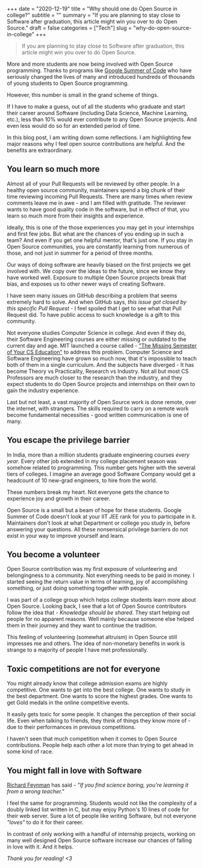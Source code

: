 +++
date = "2020-12-19"
title = "Why should one do Open Source in college?"
subtitle = ""
summary = "If you are planning to stay close to Software after graduation, this article might win you over to do Open Source."
draft = false
categories = ["Tech"]
slug = "why-do-open-source-in-college"
+++

> If you are planning to stay close to Software after graduation, this article might win you over to do Open Source.

More and more students are now being involved with Open Source programming. Thanks to programs like [Google Summer of Code](https://en.wikipedia.org/wiki/Google_Summer_of_Code) who have seriously changed the lives of many and introduced hundreds of thousands of young students to Open Source programming.

However, this number is small in the grand scheme of things.

If I have to make a guess, out of all the students who graduate and start their career around Software (including Data Science, Machine Learning, etc.), less than 10% would ever contribute to any Open Source projects. And even less would do so for an extended period of time.

In this blog post, I am writing down some reflections. I am highlighting few major reasons why I feel open source contributions are helpful. And the benefits are extraordinary.

## You learn so much more

Almost all of your Pull Requests will be reviewed by other people. In a healthy open source community, maintainers spend a big chunk of their time reviewing incoming Pull Requests. There are many times when review comments leave me in awe - and I am filled with gratitude. The reviewer wants to have good quality code in the software, but in effect of that, you learn so much more from their insights and experience.

Ideally, this is one of the those experiences you may get in your internships and first few jobs. But what are the chances of you ending up in such a team? And even if you get one helpful mentor, that's just one. If you stay in Open Source communities, you are constantly learning from numerous of those, and not just in summer for a period of three months.

Our ways of doing software are heavily biased on the first projects we get involved with. We copy over the ideas to the future, since we know they have worked well. Exposure to multiple Open Source projects break that bias, and exposes us to other newer ways of creating Software.

I have seen many issues on GitHub describing a problem that seems extremely hard to solve. And when GitHub says, _this issue got closed by this specific Pull Request_ - I feel spoiled that I get to see what that Pull Request did. To have public access to such knowledge is a gift to this community.

Not everyone studies Computer Science in college. And even if they do, their Software Engineering courses are either missing or outdated to the current day and age. MIT launched a course called - ["The Missing Semester of Your CS Education"](https://missing.csail.mit.edu/) to address this problem. Computer Science and Software Engineering have grown so much now, that it's impossible to teach both of them in a single curriculum. And the subjects have diverged - It has become Theory vs Practicality, Research vs Industry. Not all but most CS Professors are much closer to the research than the industry, and they expect students to do Open Source projects and internships on their own to gain the industry experience.

Last but not least, a vast majority of Open Source work is done remote, over the internet, with strangers. The skills required to carry on a remote work become fundamental necessities - good written communication is one of many.

## You escape the privilege barrier

In India, more than a million students graduate engineering courses _every year_. Every other job extended in my college placement season was somehow related to programming. This number gets higher with the several tiers of colleges. I imagine an average good Software Company would get a headcount of 10 new-grad engineers, to hire from the world.

These numbers break my heart. Not everyone gets the chance to experience joy and growth in their career.

Open Source is a small but a beam of hope for these students. Google Summer of Code doesn't look at your IIT JEE rank for you to participate in it. Maintainers don't look at what Department or college you study in, before answering your questions. All these nonsensical privilege barriers do not exist in your way to improve yourself and learn.

## You become a volunteer

Open Source contribution was my first exposure of volunteering and belongingness to a community. Not everything needs to be paid in money. I started seeing the return value in terms of learning, joy of accomplishing something, or just doing something together with people.

I was part of a college group which helps college students learn more about Open Source. Looking back, I see that a lot of Open Source contributors follow the idea that - _Knowledge should be shared_. They start helping out people for no apparent reasons. Well mainly because someone else helped them in their journey and they want to continue the tradition.

This feeling of volunteering (somewhat altruism) in Open Source still impresses me and others. The idea of non-monetary benefits in work is strange to a majority of people I have met professionally.

## Toxic competitions are not for everyone

You might already know that college admission exams are highly competitive. One wants to get into the best college. One wants to study in the best department. One wants to score the highest grades. One wants to get Gold medals in the online competitive events.

It easily gets toxic for some people. It changes the perception of their social life. Even when talking to friends, they think of things they know more of - due to their performances in previous competitions.

I haven't seen that much competition when it comes to Open Source contributions. People help each other a lot more than trying to get ahead in some kind of race.

## You might fall in love with Software

[Richard Feynman](https://en.wikipedia.org/wiki/Richard_Feynman) has said - _"If you find science boring, you're learning it from a wrong teacher."_

I feel the same for programming. Students would not like the complexity of a doubly linked list written in C, but may enjoy Python's 10 lines of code for their web server. Sure a lot of people like writing Software, but not everyone _"loves"_ to do it for their career.

In contrast of only working with a handful of internship projects, working on many well designed Open Source software increase our chances of falling in love with it. And it helps.

_Thank you for reading! <3_
